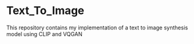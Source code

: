 # Text_To_Image
This repository contains my implementation of a text to image synthesis model using CLIP and VQGAN
